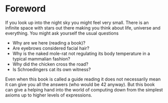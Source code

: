 # Foreword

If you look up into the night sky you might feel very small. There is an infinite space with stars out there making you think about life, universe and everything. You might ask yourself the usual questions

* Why are we here \(reading a book\)?  
* Are eyebrows considered facial hair?  
* Why is the naked mole-rat not regulating its body temperature in a typical mammalian fashion?  
* Why did the chicken cross the road?  
* Is Schroedingers cat its own witness?  

Even when this book is called a guide reading it does not necessarily mean it can give you all the answers \(who would be 42 anyway\). But this book can give a helping hand into the world of computing down from the simplest axioms up to higher levels of expressions.




